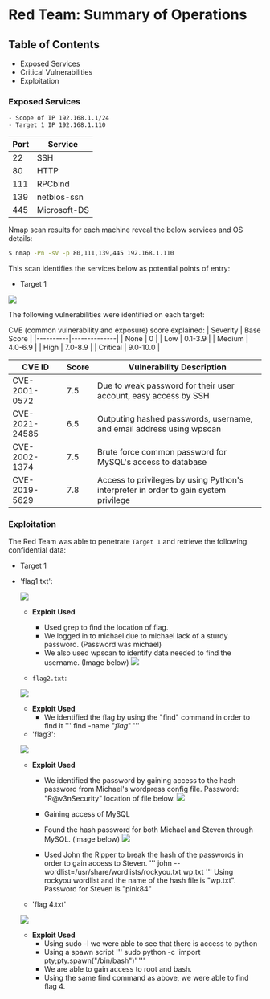 # Red Team: Summary of Operations

## Table of Contents
- Exposed Services
- Critical Vulnerabilities
- Exploitation

### Exposed Services
    - Scope of IP 192.168.1.1/24 
    - Target 1 IP 192.168.1.110

| Port     | Service      | 
|----------|--------------|
| 22       | SSH          |
| 80       | HTTP         | 
| 111      | RPCbind      | 
| 139      | netbios-ssn  |
| 445      | Microsoft-DS | 

Nmap scan results for each machine reveal the below services and OS details:

```bash
$ nmap -Pn -sV -p 80,111,139,445 192.168.1.110
```

This scan identifies the services below as potential points of entry:
- Target 1

![](https://cdn.discordapp.com/attachments/1002356492344770703/1002356508425728180/unknown.png)



The following vulnerabilities were identified on each target:

CVE (common vulnerability and exposure) score explained:
| Severity | Base Score   | 
|----------|--------------|
| None     | 0            |
| Low      | 0.1-3.9      | 
| Medium   | 4.0-6.9      | 
| High     | 7.0-8.9      |
| Critical | 9.0-10.0     | 

| CVE ID        | Score      |                  Vulnerability Description                                            |
|---------------|------------|--------------------------------------------------------------------------------------|
| CVE-2001-0572 | 7.5        | Due to weak password for their user account, easy access by SSH                      |
| CVE-2021-24585| 6.5        | Outputing hashed passwords, username, and email address using wpscan                 |
| CVE-2002-1374 | 7.5        | Brute force common password for MySQL's access to database                           |
| CVE-2019-5629 | 7.8        | Access to privileges by using Python's interpreter in order to gain system privilege |




### Exploitation


The Red Team was able to penetrate `Target 1` and retrieve the following confidential data:
- Target 1
- 'flag1.txt':

  ![](https://cdn.discordapp.com/attachments/1002356492344770703/1002367792793800795/unknown.png)
    - **Exploit Used**
      -  Used grep to find the location of flag. 
      - We logged in to michael due to michael lack of a sturdy password. (Password was michael)
      - We also used wpscan to identify data needed to find the username. (Image below)
   ![](https://cdn.discordapp.com/attachments/1002356492344770703/1002368292050178108/unknown.png)   

  - `flag2.txt`: 
  
   ![](https://cdn.discordapp.com/attachments/1002356492344770703/1002368657487298560/unknown.png)
    - **Exploit Used**
      - We identified the flag by using the "find" command in order to find it
       '''
        find -name "*flag*"
       '''
   - 'flag3':
   
   ![](https://cdn.discordapp.com/attachments/1002356492344770703/1002369447786455090/unknown.png) 
    - **Exploit Used** 
       - We identified the password by gaining access to the hash password from Michael's wordpress config file. Password: "R@v3nSecurity" 
       location of file below. 
   ![](https://cdn.discordapp.com/attachments/1002356492344770703/1002380263076151306/unknown.png)    
       - Gaining access of MySQL 
       - Found the hash password for both Michael and Steven through MySQL. (image below)
       ![](https://cdn.discordapp.com/attachments/1002356492344770703/1002381732848349334/unknown.png)

       - Used John the Ripper to break the hash of the passwords in order to gain access to Steven. 
       '''
        john --wordlist=/usr/share/wordlists/rockyou.txt wp.txt
       '''
       Using rockyou wordlist and the name of the hash file is "wp.txt". Password for Steven is "pink84"
   - 'flag 4.txt'
   
   ![](https://cdn.discordapp.com/attachments/1002356492344770703/1002382653045080085/unknown.png)
    - **Exploit Used**
       - Using sudo -l we were able to see that there is access to python 
       - Using a spawn script 
       '''
        sudo python -c 'import pty;pty.spawn("/bin/bash")'
       '''
       - We are able to gain access to root and bash. 
       - Using the same find command as above, we were able to find flag 4. 
